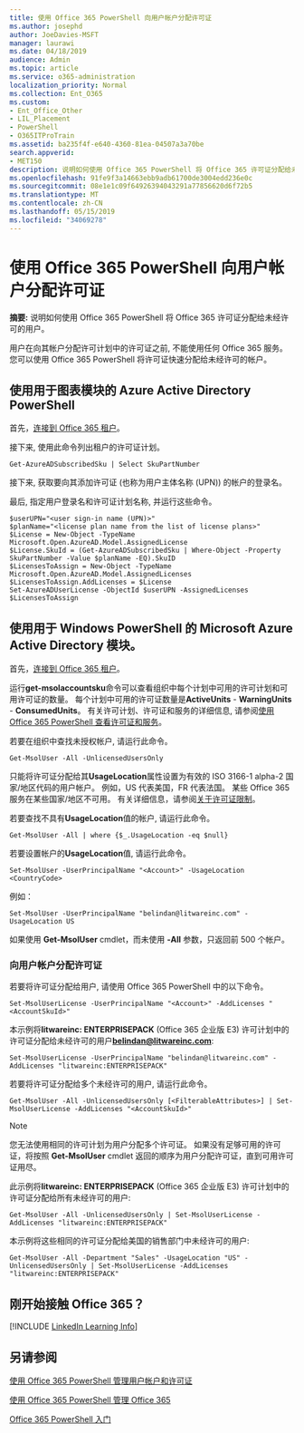 ```yaml
---
title: 使用 Office 365 PowerShell 向用户帐户分配许可证
ms.author: josephd
author: JoeDavies-MSFT
manager: laurawi
ms.date: 04/18/2019
audience: Admin
ms.topic: article
ms.service: o365-administration
localization_priority: Normal
ms.collection: Ent_O365
ms.custom:
- Ent_Office_Other
- LIL_Placement
- PowerShell
- O365ITProTrain
ms.assetid: ba235f4f-e640-4360-81ea-04507a3a70be
search.appverid:
- MET150
description: 说明如何使用 Office 365 PowerShell 将 Office 365 许可证分配给未经许可的用户。
ms.openlocfilehash: 91fe9f3a14663ebb9adb61700de3004edd236e0c
ms.sourcegitcommit: 08e1e1c09f64926394043291a77856620d6f72b5
ms.translationtype: MT
ms.contentlocale: zh-CN
ms.lasthandoff: 05/15/2019
ms.locfileid: "34069278"
---
```

# <a name="assign-licenses-to-user-accounts-with-office-365-powershell"></a>使用 Office 365 PowerShell 向用户帐户分配许可证

**摘要:** 说明如何使用 Office 365 PowerShell 将 Office 365 许可证分配给未经许可的用户。
  
用户在向其帐户分配许可计划中的许可证之前, 不能使用任何 Office 365 服务。 您可以使用 Office 365 PowerShell 将许可证快速分配给未经许可的帐户。 


## <a name="use-the-azure-active-directory-powershell-for-graph-module"></a>使用用于图表模块的 Azure Active Directory PowerShell

首先，[连接到 Office 365 租户](connect-to-office-365-powershell.md#connect-with-the-azure-active-directory-powershell-for-graph-module)。
  

接下来, 使用此命令列出租户的许可证计划。

```
Get-AzureADSubscribedSku | Select SkuPartNumber
```

接下来, 获取要向其添加许可证 (也称为用户主体名称 (UPN)) 的帐户的登录名。

最后, 指定用户登录名和许可证计划名称, 并运行这些命令。

```
$userUPN="<user sign-in name (UPN)>"
$planName="<license plan name from the list of license plans>"
$License = New-Object -TypeName Microsoft.Open.AzureAD.Model.AssignedLicense
$License.SkuId = (Get-AzureADSubscribedSku | Where-Object -Property SkuPartNumber -Value $planName -EQ).SkuID
$LicensesToAssign = New-Object -TypeName Microsoft.Open.AzureAD.Model.AssignedLicenses
$LicensesToAssign.AddLicenses = $License
Set-AzureADUserLicense -ObjectId $userUPN -AssignedLicenses $LicensesToAssign
```

## <a name="use-the-microsoft-azure-active-directory-module-for-windows-powershell"></a>使用用于 Windows PowerShell 的 Microsoft Azure Active Directory 模块。

首先，[连接到 Office 365 租户](connect-to-office-365-powershell.md#connect-with-the-microsoft-azure-active-directory-module-for-windows-powershell)。

运行**get-msolaccountsku**命令可以查看组织中每个计划中可用的许可计划和可用许可证的数量。 每个计划中可用的许可证数量是**ActiveUnits** - **WarningUnits** - **ConsumedUnits**。 有关许可计划、许可证和服务的详细信息, 请参阅[使用 Office 365 PowerShell 查看许可证和服务](view-licenses-and-services-with-office-365-powershell.md)。
    
若要在组织中查找未授权帐户, 请运行此命令。

```
Get-MsolUser -All -UnlicensedUsersOnly
```
    
只能将许可证分配给其**UsageLocation**属性设置为有效的 ISO 3166-1 alpha-2 国家/地区代码的用户帐户。 例如，US 代表美国，FR 代表法国。 某些 Office 365 服务在某些国家/地区不可用。 有关详细信息，请参阅[关于许可证限制](https://go.microsoft.com/fwlink/p/?LinkId=691730)。
    
若要查找不具有**UsageLocation**值的帐户, 请运行此命令。

```
Get-MsolUser -All | where {$_.UsageLocation -eq $null}
```

若要设置帐户的**UsageLocation**值, 请运行此命令。

```
Set-MsolUser -UserPrincipalName "<Account>" -UsageLocation <CountryCode>
```

例如：

```
Set-MsolUser -UserPrincipalName "belindan@litwareinc.com" -UsageLocation US
```
    
如果使用 **Get-MsolUser** cmdlet，而未使用 **-All** 参数，只返回前 500 个帐户。

### <a name="assigning-licenses-to-user-accounts"></a>向用户帐户分配许可证
    
若要将许可证分配给用户, 请使用 Office 365 PowerShell 中的以下命令。
  
```
Set-MsolUserLicense -UserPrincipalName "<Account>" -AddLicenses "<AccountSkuId>"
```

本示例将**litwareinc: ENTERPRISEPACK** (Office 365 企业版 E3) 许可计划中的许可证分配给未经许可的用户**belindan@litwareinc.com**:
  
```
Set-MsolUserLicense -UserPrincipalName "belindan@litwareinc.com" -AddLicenses "litwareinc:ENTERPRISEPACK"
```

若要将许可证分配给多个未经许可的用户, 请运行此命令。
  
```
Get-MsolUser -All -UnlicensedUsersOnly [<FilterableAttributes>] | Set-MsolUserLicense -AddLicenses "<AccountSkuId>"
```
  
>[!Note]
>您无法使用相同的许可计划为用户分配多个许可证。 如果没有足够可用的许可证，将按照 **Get-MsolUser** cmdlet 返回的顺序为用户分配许可证，直到可用许可证用尽。
>

此示例将**litwareinc: ENTERPRISEPACK** (Office 365 企业版 E3) 许可计划中的许可证分配给所有未经许可的用户:
  
```
Get-MsolUser -All -UnlicensedUsersOnly | Set-MsolUserLicense -AddLicenses "litwareinc:ENTERPRISEPACK"
```

本示例将这些相同的许可证分配给美国的销售部门中未经许可的用户:
  
```
Get-MsolUser -All -Department "Sales" -UsageLocation "US" -UnlicensedUsersOnly | Set-MsolUserLicense -AddLicenses "litwareinc:ENTERPRISEPACK"
```
  
## <a name="new-to-office-365"></a>刚开始接触 Office 365？

[!INCLUDE [LinkedIn Learning Info](../common/office/linkedin-learning-info.md)]

## <a name="see-also"></a>另请参阅

[使用 Office 365 PowerShell 管理用户帐户和许可证](manage-user-accounts-and-licenses-with-office-365-powershell.md)
  
[使用 Office 365 PowerShell 管理 Office 365](manage-office-365-with-office-365-powershell.md)
  
[Office 365 PowerShell 入门](getting-started-with-office-365-powershell.md)
